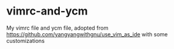 # vimrc-and-ycm
My vimrc file and ycm file, adopted from https://github.com/yangyangwithgnu/use_vim_as_ide with some customizations
